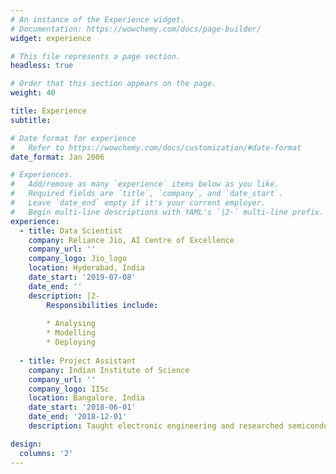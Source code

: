 ```yaml
---
# An instance of the Experience widget.
# Documentation: https://wowchemy.com/docs/page-builder/
widget: experience

# This file represents a page section.
headless: true

# Order that this section appears on the page.
weight: 40

title: Experience
subtitle:

# Date format for experience
#   Refer to https://wowchemy.com/docs/customization/#date-format
date_format: Jan 2006

# Experiences.
#   Add/remove as many `experience` items below as you like.
#   Required fields are `title`, `company`, and `date_start`.
#   Leave `date_end` empty if it's your current employer.
#   Begin multi-line descriptions with YAML's `|2-` multi-line prefix.
experience:
  - title: Data Scientist
    company: Reliance Jio, AI Centre of Excellence
    company_url: ''
    company_logo: Jio_logo
    location: Hyderabad, India
    date_start: '2019-07-08'
    date_end: ''
    description: |2-
        Responsibilities include:
        
        * Analysing
        * Modelling
        * Deploying
        
  - title: Project Assistant
    company: Indian Institute of Science
    company_url: ''
    company_logo: IISc
    location: Bangalore, India
    date_start: '2018-06-01'
    date_end: '2018-12-01'
    description: Taught electronic engineering and researched semiconductor physics.

design:
  columns: '2'
---
```

